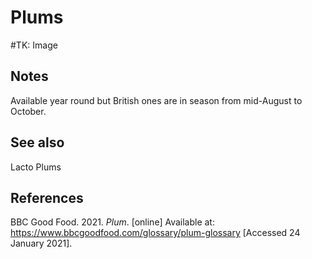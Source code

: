 # Plums

#TK: Image

## Notes
Available year round but British ones are in season from mid-August to October.

## See also
Lacto Plums

## References

BBC Good Food. 2021. _Plum_. \[online\] Available at: <https://www.bbcgoodfood.com/glossary/plum-glossary> \[Accessed 24 January 2021\].
